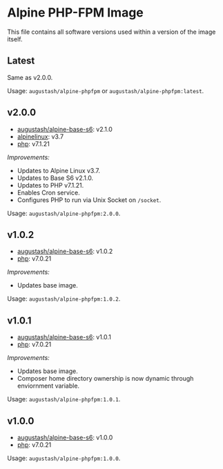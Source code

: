# Alpine PHP-FPM Image

This file contains all software versions used within a version of the image itself.

## Latest

Same as v2.0.0.

Usage: `augustash/alpine-phpfpm` or `augustash/alpine-phpfpm:latest`.

## v2.0.0

- [augustash/alpine-base-s6](https://github.com/augustash/docker-alpine-base-s6/tree/2.1.0): v2.1.0
- [alpinelinux](https://github.com/alpinelinux/docker-alpine/tree/v3.7): v3.7
- [php](http://www.php.net/): v7.1.21

*Improvements:*

- Updates to Alpine Linux v3.7.
- Updates to Base S6 v2.1.0.
- Updates to PHP v7.1.21.
- Enables Cron service.
- Configures PHP to run via Unix Socket on `/socket`.

Usage: `augustash/alpine-phpfpm:2.0.0`.

## v1.0.2

- [augustash/alpine-base-s6](https://github.com/augustash/docker-alpine-base-s6): v1.0.2
- [php](http://www.php.net/): v7.0.21

*Improvements:*

- Updates base image.

Usage: `augustash/alpine-phpfpm:1.0.2`.

## v1.0.1

- [augustash/alpine-base-s6](https://github.com/augustash/docker-alpine-base-s6): v1.0.1
- [php](http://www.php.net/): v7.0.21

*Improvements:*

- Updates base image.
- Composer home directory ownership is now dynamic through enviornment variable.

Usage: `augustash/alpine-phpfpm:1.0.1`.

## v1.0.0

- [augustash/alpine-base-s6](https://github.com/augustash/docker-alpine-base-s6): v1.0.0
- [php](http://www.php.net/): v7.0.21

Usage: `augustash/alpine-phpfpm:1.0.0`.
